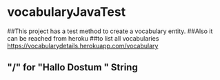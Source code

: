 # vocabularyJavaTest

##This project has a test method to create a vocabulary entity.
##Also it can be reached from heroku 
##to list all vocabularies https://vocabularydetails.herokuapp.com/vocabulary
## "/" for "Hallo Dostum " String
